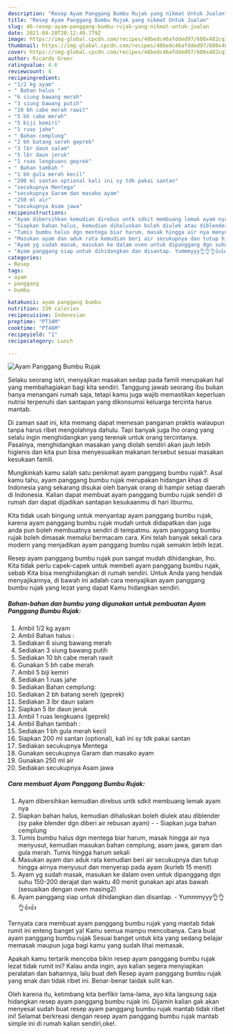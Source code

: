 ```yaml
---
description: "Resep Ayam Panggang Bumbu Rujak yang nikmat Untuk Jualan"
title: "Resep Ayam Panggang Bumbu Rujak yang nikmat Untuk Jualan"
slug: 46-resep-ayam-panggang-bumbu-rujak-yang-nikmat-untuk-jualan
date: 2021-04-20T20:12:49.779Z
image: https://img-global.cpcdn.com/recipes/48bedc46afdded97/680x482cq70/ayam-panggang-bumbu-rujak-foto-resep-utama.jpg
thumbnail: https://img-global.cpcdn.com/recipes/48bedc46afdded97/680x482cq70/ayam-panggang-bumbu-rujak-foto-resep-utama.jpg
cover: https://img-global.cpcdn.com/recipes/48bedc46afdded97/680x482cq70/ayam-panggang-bumbu-rujak-foto-resep-utama.jpg
author: Ricardo Greer
ratingvalue: 4.6
reviewcount: 4
recipeingredient:
- "1/2 kg ayam"
- " Bahan halus "
- "6 siung bawang merah"
- "3 siung bawang putih"
- "10 bh cabe merah rawit"
- "5 bh cabe merah"
- "5 biji kemiri"
- "1 ruas jahe"
- " Bahan cemplung"
- "2 bh batang sereh geprek"
- "3 lbr daun salam"
- "5 lbr daun jeruk"
- "1 ruas lengkuans geprek"
- " Bahan tambah "
- "1 bh gula merah kecil"
- "200 ml santan optional kali ini sy tdk pakai santan"
- "secukupnya Mentega"
- "secukupnya Garam dan masako ayam"
- "250 ml air"
- "secukupnya Asam jawa"
recipeinstructions:
- "Ayam dibersihkan kemudian direbus untk sdkit membuang lemak ayam nya"
- "Siapkan bahan halus, kemudian dihaluskan boleh diulek atau diblender (sy pake blender dgn diberi air rebusan ayam)  Siapkan juga bahan cemplung"
- "Tumis bumbu halus dgn mentega biar harum, masak hingga air nya menyusut, kemudian masukan bahan cemplung, asam jawa, garam dan gula merah. Tumis hingga harum sekali"
- "Masukan ayam dan aduk rata kemudian beri air secukupnya dan tutup hingga airnya menyusut dan menyerap pada ayam (kurleb 15 menit)"
- "Ayam yg sudah masak, masukan ke dalam oven untuk dipanggang dgn suhu 150-200 derajat dan waktu 40 menit gunakan api atas bawah (sesuaikan dengan oven masing2)"
- "Ayam panggang siap untuk dihidangkan dan disantap. Yummmyyy👌👌👌👍👍"
categories:
- Resep
tags:
- ayam
- panggang
- bumbu

katakunci: ayam panggang bumbu 
nutrition: 239 calories
recipecuisine: Indonesian
preptime: "PT34M"
cooktime: "PT46M"
recipeyield: "1"
recipecategory: Lunch

---
```



![Ayam Panggang Bumbu Rujak](https://img-global.cpcdn.com/recipes/48bedc46afdded97/680x482cq70/ayam-panggang-bumbu-rujak-foto-resep-utama.jpg)

Selaku seorang istri, menyajikan masakan sedap pada famili merupakan hal yang membahagiakan bagi kita sendiri. Tanggung jawab seorang ibu bukan hanya menangani rumah saja, tetapi kamu juga wajib memastikan keperluan nutrisi terpenuhi dan santapan yang dikonsumsi keluarga tercinta harus mantab.

Di zaman  saat ini, kita memang dapat memesan panganan praktis walaupun tanpa harus ribet mengolahnya dahulu. Tapi banyak juga lho orang yang selalu ingin menghidangkan yang terenak untuk orang tercintanya. Pasalnya, menghidangkan masakan yang diolah sendiri akan jauh lebih higienis dan kita pun bisa menyesuaikan makanan tersebut sesuai masakan kesukaan famili. 



Mungkinkah kamu salah satu penikmat ayam panggang bumbu rujak?. Asal kamu tahu, ayam panggang bumbu rujak merupakan hidangan khas di Indonesia yang sekarang disukai oleh banyak orang di hampir setiap daerah di Indonesia. Kalian dapat membuat ayam panggang bumbu rujak sendiri di rumah dan dapat dijadikan santapan kesukaanmu di hari liburmu.

Kita tidak usah bingung untuk menyantap ayam panggang bumbu rujak, karena ayam panggang bumbu rujak mudah untuk didapatkan dan juga anda pun boleh membuatnya sendiri di tempatmu. ayam panggang bumbu rujak boleh dimasak memalui bermacam cara. Kini telah banyak sekali cara modern yang menjadikan ayam panggang bumbu rujak semakin lebih lezat.

Resep ayam panggang bumbu rujak pun sangat mudah dihidangkan, lho. Kita tidak perlu capek-capek untuk membeli ayam panggang bumbu rujak, sebab Kita bisa menghidangkan di rumah sendiri. Untuk Anda yang hendak menyajikannya, di bawah ini adalah cara menyajikan ayam panggang bumbu rujak yang lezat yang dapat Kamu hidangkan sendiri.

<!--inarticleads1-->

##### Bahan-bahan dan bumbu yang digunakan untuk pembuatan Ayam Panggang Bumbu Rujak:

1. Ambil 1/2 kg ayam
1. Ambil  Bahan halus :
1. Sediakan 6 siung bawang merah
1. Sediakan 3 siung bawang putih
1. Sediakan 10 bh cabe merah rawit
1. Gunakan 5 bh cabe merah
1. Ambil 5 biji kemiri
1. Sediakan 1 ruas jahe
1. Sediakan  Bahan cemplung:
1. Sediakan 2 bh batang sereh (geprek)
1. Sediakan 3 lbr daun salam
1. Siapkan 5 lbr daun jeruk
1. Ambil 1 ruas lengkuans (geprek)
1. Ambil  Bahan tambah :
1. Sediakan 1 bh gula merah kecil
1. Siapkan 200 ml santan (optional), kali ini sy tdk pakai santan
1. Sediakan secukupnya Mentega
1. Gunakan secukupnya Garam dan masako ayam
1. Gunakan 250 ml air
1. Sediakan secukupnya Asam jawa




<!--inarticleads2-->

##### Cara membuat Ayam Panggang Bumbu Rujak:

1. Ayam dibersihkan kemudian direbus untk sdkit membuang lemak ayam nya
1. Siapkan bahan halus, kemudian dihaluskan boleh diulek atau diblender (sy pake blender dgn diberi air rebusan ayam) -  - Siapkan juga bahan cemplung
1. Tumis bumbu halus dgn mentega biar harum, masak hingga air nya menyusut, kemudian masukan bahan cemplung, asam jawa, garam dan gula merah. Tumis hingga harum sekali
1. Masukan ayam dan aduk rata kemudian beri air secukupnya dan tutup hingga airnya menyusut dan menyerap pada ayam (kurleb 15 menit)
1. Ayam yg sudah masak, masukan ke dalam oven untuk dipanggang dgn suhu 150-200 derajat dan waktu 40 menit gunakan api atas bawah (sesuaikan dengan oven masing2)
1. Ayam panggang siap untuk dihidangkan dan disantap. - Yummmyyy👌👌👌👍👍




Ternyata cara membuat ayam panggang bumbu rujak yang mantab tidak rumit ini enteng banget ya! Kamu semua mampu mencobanya. Cara buat ayam panggang bumbu rujak Sesuai banget untuk kita yang sedang belajar memasak maupun juga bagi kamu yang sudah lihai memasak.

Apakah kamu tertarik mencoba bikin resep ayam panggang bumbu rujak lezat tidak rumit ini? Kalau anda ingin, ayo kalian segera menyiapkan peralatan dan bahannya, lalu buat deh Resep ayam panggang bumbu rujak yang enak dan tidak ribet ini. Benar-benar taidak sulit kan. 

Oleh karena itu, ketimbang kita berfikir lama-lama, ayo kita langsung saja hidangkan resep ayam panggang bumbu rujak ini. Dijamin kalian gak akan menyesal sudah buat resep ayam panggang bumbu rujak mantab tidak ribet ini! Selamat berkreasi dengan resep ayam panggang bumbu rujak mantab simple ini di rumah kalian sendiri,oke!.


